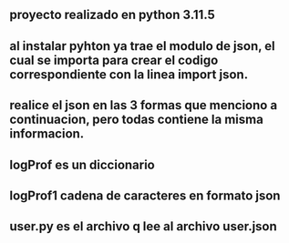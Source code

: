 ## proyecto realizado en python 3.11.5

## al instalar pyhton ya trae el modulo de json, el cual se importa para crear el codigo correspondiente con la linea import json.

## realice el json en las 3 formas que menciono a continuacion, pero todas contiene la misma informacion.

## logProf es un diccionario 

## logProf1 cadena de caracteres en formato json

## user.py es el archivo q lee al archivo user.json